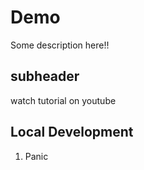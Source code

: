 # Demo

Some description here!!


## subheader

watch tutorial on youtube

## Local Development

1. Panic